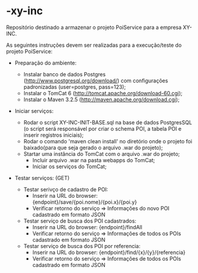 # -xy-inc
Repositório destinado a armazenar o projeto PoiService para a empresa XY-INC.

As seguintes instruções devem ser realizadas para a execução/teste do projeto PoiService:

  * Preparação do ambiente:
    * Instalar banco de dados Postgres (http://www.postgresql.org/download/) com configurações padronizadas (user=postgres, pass=123);
    * Instalar o TomCat 6 (http://tomcat.apache.org/download-60.cgi);
    * Instalar o Maven 3.2.5 (http://maven.apache.org/download.cgi);
  
  * Iniciar serviços:
    * Rodar o script XY-INC-INIT-BASE.sql na base de dados PostgresSQL (o script será responsável por criar o schema POI, a tabela POI e inserir registros iniciais);
    * Rodar o comando 'maven clean install' no diretório onde o projeto foi baixado(para que seja gerado o arquivo .war do projeto);
    * Startar uma instância do TomCat com o arquivo .war do projeto;
      * Incluir arquivo .war na pasta webapps do TomCat;
      * Iniciar os serviços do TomCat;
      
  * Testar serviços: (GET)
    * Testar serivço de cadastro de POI:
      * Inserir na URL do browser: {endpoint}/save/{poi.nome}/{poi.x}/{poi.y}
      * Verificar retorno do serviço => Informações do novo POI cadastrado em formato JSON
    * Testar serviço de busca dos POI cadastrados:
      * Inserir na URL do browser: {endpoint}/findAll
      * Verificar retorno do serviço => Informações de todos os POIs cadastrado em formato JSON
    * Testar serviço de busca dos POI por referencia:
      * Inserir na URL do browser: {endpoint}/find/{x}/{y}/{referencia}
      * Verificar retorno do serviço => Informações de todos os POIs cadastrado em formato JSON
